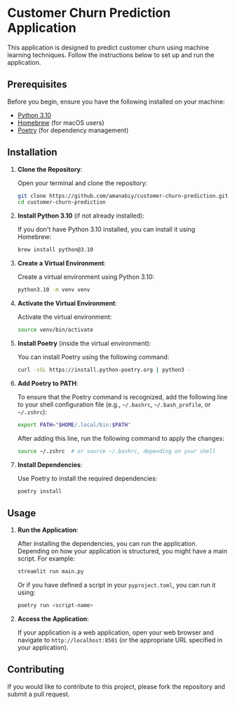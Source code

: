 # Customer Churn Prediction Application

This application is designed to predict customer churn using machine learning techniques. Follow the instructions below to set up and run the application.

## Prerequisites

Before you begin, ensure you have the following installed on your machine:

- [Python 3.10](https://www.python.org/downloads/)
- [Homebrew](https://brew.sh/) (for macOS users)
- [Poetry](https://python-poetry.org/docs/#installation) (for dependency management)

## Installation

1. **Clone the Repository**:

   Open your terminal and clone the repository:

   ```bash
   git clone https://github.com/amanabiy/customer-churn-prediction.git
   cd customer-churn-prediction
   ```

2. **Install Python 3.10** (if not already installed):

   If you don't have Python 3.10 installed, you can install it using Homebrew:

   ```bash
   brew install python@3.10
   ```

3. **Create a Virtual Environment**:

   Create a virtual environment using Python 3.10:

   ```bash
   python3.10 -m venv venv
   ```

4. **Activate the Virtual Environment**:

   Activate the virtual environment:

   ```bash
   source venv/bin/activate
   ```

5. **Install Poetry** (inside the virtual environment):

   You can install Poetry using the following command:

   ```bash
   curl -sSL https://install.python-poetry.org | python3 -
   ```

6. **Add Poetry to PATH**:

   To ensure that the Poetry command is recognized, add the following line to your shell configuration file (e.g., `~/.bashrc`, `~/.bash_profile`, or `~/.zshrc`):

   ```bash
   export PATH="$HOME/.local/bin:$PATH"
   ```

   After adding this line, run the following command to apply the changes:

   ```bash
   source ~/.zshrc  # or source ~/.bashrc, depending on your shell
   ```

7. **Install Dependencies**:

   Use Poetry to install the required dependencies:

   ```bash
   poetry install
   ```

## Usage

1. **Run the Application**:

   After installing the dependencies, you can run the application. Depending on how your application is structured, you might have a main script. For example:

   ```bash
   streamlit run main.py
   ```

   Or if you have defined a script in your `pyproject.toml`, you can run it using:

   ```bash
   poetry run <script-name>
   ```

2. **Access the Application**:

   If your application is a web application, open your web browser and navigate to `http://localhost:8501` (or the appropriate URL specified in your application).

## Contributing

If you would like to contribute to this project, please fork the repository and submit a pull request.


